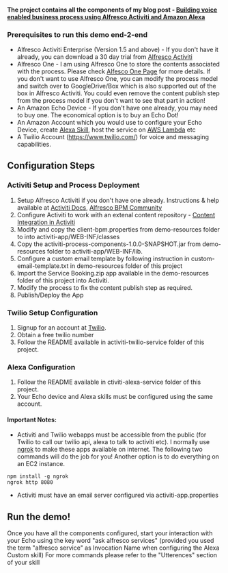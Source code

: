 #### The project contains all the components of my blog post - [Building voice enabled business process using Alfresco Activiti and Amazon Alexa](https://community.alfresco.com/people/cjose/blog/2017/02/23/build-a-voice-enabled-business-process-using-alfresco-activiti-and-aws-alexa)

### Prerequisites to run this demo end-2-end

* Alfresco Activiti Enterprise (Version 1.5 and above) - If you don't have it already, you can download a 30 day trial from [Alfresco Activiti](https://www.alfresco.com/products/business-process-management/alfresco-activiti)
* Alfresco One - I am using Alfresco One to store the contents associated with the process. Please check [Alfesco One Page](https://www.alfresco.com/products/enterprise-content-management/one) for more details. If you don't want to use Alfresco One, you can modify the process model and switch over to GoogleDrive/Box which is also supported out of the box in Alfresco Activiti. You could even remove the content publish step from the process model if you don't want to see that part in action!
* An Amazon Echo Device - If you don't have one already, you may need to buy one. The economical option is to buy an Echo Dot!
* An Amazon Account which you would use to configure your Echo Device, create [Alexa Skill](https://developer.amazon.com/alexa-skills-kit), host the service on [AWS Lambda](https://aws.amazon.com/lambda/) etc
* A Twilio Account (https://www.twilio.com/) for voice and messaging capabilities.

## Configuration Steps

### Activiti Setup and Process Deployment
1. Setup Alfresco Activiti if you don't have one already. Instructions & help available at [Activiti Docs](http://docs.alfresco.com/activiti/docs/), [Alfresco BPM Community](https://community.alfresco.com/community/bpm)
2. Configure Activiti to work with an extenal content repository - [Content Integration in Activiti](https://docs.alfresco.com/activiti/docs/admin-guide/1.5.0/#_integration_with_external_systems)
3. Modify and copy the client-bpm.properties from demo-resources folder to into activiti-app/WEB-INF/classes
4. Copy the activiti-process-components-1.0.0-SNAPSHOT.jar from demo-resources folder to activiti-app/WEB-INF/lib.
3. Configure a custom email template by following instruction in custom-email-template.txt in demo-resources folder of this project
4. Import the Service Booking.zip app available in the demo-resources folder of this project into Activiti.
5. Modify the process to fix the content publish step as required.
6. Publish/Deploy the App

### Twilio Setup Configuration
1. Signup for an account at [Twilio](https://www.twilio.com/try-twilio).
2. Obtain a free twilio number
3. Follow the README available in activiti-twilio-service folder of this project.

### Alexa Configuration
1. Follow the README available in ctiviti-alexa-service folder of this project.
2. Your Echo device and Alexa skills must be configured using the same account.

#### Important Notes:
* Activiti and Twilio webapps must be accessible from the public (for Twilio to call our twilio api, alexa to talk to activiti etc). I normally use [ngrok](https://ngrok.com/) to make these apps available on internet. The following two commands will do the job for you! Another option is to do everything on an EC2 instance. 
```
npm install -g ngrok
ngrok http 8080
```
* Activiti must have an email server configured via activiti-app.properties

## Run the demo!

Once you have all the components configured, start your interaction with your Echo using the key word "ask alfresco services" (provided you used the term "alfresco service" as Invocation Name when configuring the Alexa Custom skill)
For more commands please refer to the "Utterences" section of your skill

